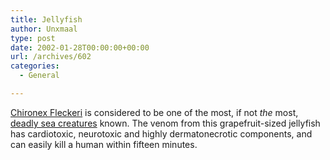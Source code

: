 ```yaml
---
title: Jellyfish
author: Unxmaal
type: post
date: 2002-01-28T00:00:00+00:00
url: /archives/602
categories:
  - General

---
```

[Chironex Fleckeri][1] is considered to be one of the most, if not _the_ most, [deadly sea creatures][1] known. The venom from this grapefruit-sized jellyfish has cardiotoxic, neurotoxic and highly dermatonecrotic components, and can easily kill a human within fifteen minutes.

 [1]: http://library.thinkquest.org/C007974/2_1box.htm